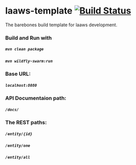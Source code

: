  # laaws-template [![Build Status](https://travis-ci.org/lockss/laaws-template.svg?branch=master)](https://travis-ci.org/lockss/laaws-template)

The barebones build template for laaws development.

### Build and Run with
##### `mvn clean package`  
##### `mvn wildfly-swarm:run`  
  
### Base URL: 
##### `localhost:8080`
  
### API Documentaion path:
##### `/docs/`
  
### The REST paths:
##### `/entity/{id}`
  
##### `/entity/one`
  
##### `/entity/all`
